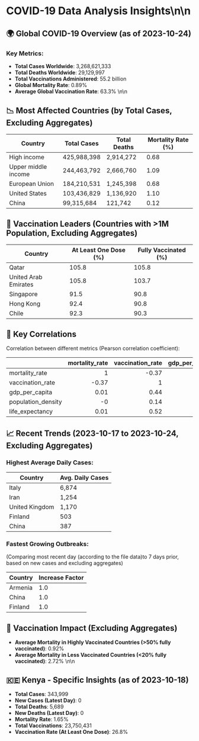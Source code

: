# COVID-19 Data Analysis Insights\n\n
## 🌍 Global COVID-19 Overview (as of 2023-10-24)

### Key Metrics:
*   **Total Cases Worldwide**: 3,268,621,333
*   **Total Deaths Worldwide**: 29,129,997
*   **Total Vaccinations Administered**: 55.2 billion
*   **Global Mortality Rate**: 0.89%
*   **Average Global Vaccination Rate**: 63.3%
\n\n
## 📉 Most Affected Countries (by Total Cases, Excluding Aggregates)

| Country | Total Cases | Total Deaths | Mortality Rate (%) |
|---|---|---|---|
| High income | 425,988,398 | 2,914,272 | 0.68 |
| Upper middle income | 244,463,792 | 2,666,760 | 1.09 |
| European Union | 184,210,531 | 1,245,398 | 0.68 |
| United States | 103,436,829 | 1,136,920 | 1.10 |
| China | 99,315,684 | 121,742 | 0.12 |\n\n
## 💉 Vaccination Leaders (Countries with >1M Population, Excluding Aggregates)

| Country | At Least One Dose (%) | Fully Vaccinated (%) |
|---|---|---|
| Qatar | 105.8 | 105.8 |
| United Arab Emirates | 105.8 | 103.7 |
| Singapore | 91.5 | 90.8 |
| Hong Kong | 92.4 | 90.8 |
| Chile | 92.3 | 90.3 |\n\n
## 🔗 Key Correlations

Correlation between different metrics (Pearson correlation coefficient):

|                    |   mortality_rate |   vaccination_rate |   gdp_per_capita |   population_density |   life_expectancy |
|:-------------------|-----------------:|-------------------:|-----------------:|---------------------:|------------------:|
| mortality_rate     |             1    |              -0.37 |             0.01 |                -0    |              0.01 |
| vaccination_rate   |            -0.37 |               1    |             0.44 |                 0.14 |              0.52 |
| gdp_per_capita     |             0.01 |               0.44 |             1    |                 0.37 |              0.68 |
| population_density |            -0    |               0.14 |             0.37 |                 1    |              0.22 |
| life_expectancy    |             0.01 |               0.52 |             0.68 |                 0.22 |              1    |\n\n
## 📈 Recent Trends (2023-10-17 to 2023-10-24, Excluding Aggregates)

### Highest Average Daily Cases:

| Country | Avg. Daily Cases |
|---|---|
| Italy | 6,874 |
| Iran | 1,254 |
| United Kingdom | 1,170 |
| Finland | 503 |
| China | 387 |\n\n
### Fastest Growing Outbreaks:
(Comparing most recent day (according to the file data)to 7 days prior, based on new cases and excluding aggregates)

| Country | Increase Factor |
|---|---|
| Armenia | 1.0 |
| China | 1.0 |
| Finland | 1.0 |\n\n
## 💉 Vaccination Impact (Excluding Aggregates)

- **Average Mortality in Highly Vaccinated Countries (>50% fully vaccinated)**: 0.92%
- **Average Mortality in Less Vaccinated Countries (<20% fully vaccinated)**: 2.72%
\n\n
## 🇰🇪 Kenya - Specific Insights (as of 2023-10-18)

*   **Total Cases**: 343,999
*   **New Cases (Latest Day)**: 0
*   **Total Deaths**: 5,689
*   **New Deaths (Latest Day)**: 0
*   **Mortality Rate**: 1.65%
*   **Total Vaccinations**: 23,750,431
*   **Vaccination Rate (At Least One Dose)**: 26.8%
